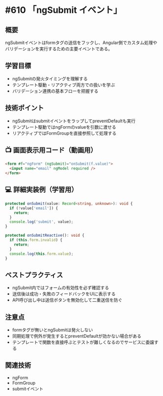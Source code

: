 # #610 「ngSubmit イベント」

## 概要
ngSubmitイベントはformタグの送信をフックし、Angular側でカスタム処理やバリデーションを実行するための主要イベントである。

## 学習目標
- ngSubmitの発火タイミングを理解する
- テンプレート駆動・リアクティブ両方での扱いを学ぶ
- バリデーション連携の基本フローを把握する

## 技術ポイント
- ngSubmitはsubmitイベントをラップしてpreventDefaultも実行
- テンプレート駆動ではngFormのvalueを引数に渡せる
- リアクティブではFormGroupを直接参照して処理する

## 📺 画面表示用コード（動画用）
```html
<form #f="ngForm" (ngSubmit)="onSubmit(f.value)">
  <input name="email" ngModel required />
</form>
```

## 💻 詳細実装例（学習用）
```typescript
protected onSubmit(value: Record<string, unknown>): void {
  if (!value['email']) {
    return;
  }
  console.log('submit', value);
}

protected onSubmitReactive(): void {
  if (this.form.invalid) {
    return;
  }
  console.log(this.form.value);
}
```

## ベストプラクティス
- ngSubmit内ではフォームの有効性を必ず確認する
- 送信後は成功・失敗のフィードバックをUIに表示する
- API呼び出し中は送信ボタンを無効化して二重送信を防ぐ

## 注意点
- formタグが無いとngSubmitは発火しない
- 同期処理で例外が発生するとpreventDefaultが効かない場合がある
- テンプレートで関数を直接呼ぶとテストが難しくなるのでサービスに委譲する

## 関連技術
- ngForm
- FormGroup
- submitイベント

